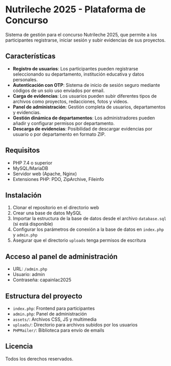 # Nutrileche 2025 - Plataforma de Concurso

Sistema de gestión para el concurso Nutrileche 2025, que permite a los participantes registrarse, iniciar sesión y subir evidencias de sus proyectos.

## Características

- **Registro de usuarios**: Los participantes pueden registrarse seleccionando su departamento, institución educativa y datos personales.
- **Autenticación con OTP**: Sistema de inicio de sesión seguro mediante códigos de un solo uso enviados por email.
- **Carga de evidencias**: Los usuarios pueden subir diferentes tipos de archivos como proyectos, redacciones, fotos y videos.
- **Panel de administración**: Gestión completa de usuarios, departamentos y evidencias.
- **Gestión dinámica de departamentos**: Los administradores pueden añadir y configurar permisos por departamento.
- **Descarga de evidencias**: Posibilidad de descargar evidencias por usuario o por departamento en formato ZIP.

## Requisitos

- PHP 7.4 o superior
- MySQL/MariaDB
- Servidor web (Apache, Nginx)
- Extensiones PHP: PDO, ZipArchive, Fileinfo

## Instalación

1. Clonar el repositorio en el directorio web
2. Crear una base de datos MySQL
3. Importar la estructura de la base de datos desde el archivo `database.sql` (si está disponible)
4. Configurar los parámetros de conexión a la base de datos en `index.php` y `admin.php`
5. Asegurar que el directorio `uploads` tenga permisos de escritura

## Acceso al panel de administración

- URL: `/admin.php`
- Usuario: admin
- Contraseña: capainlac2025

## Estructura del proyecto

- `index.php`: Frontend para participantes
- `admin.php`: Panel de administración
- `assets/`: Archivos CSS, JS y multimedia
- `uploads/`: Directorio para archivos subidos por los usuarios
- `PHPMailer/`: Biblioteca para envío de emails

## Licencia

Todos los derechos reservados. 